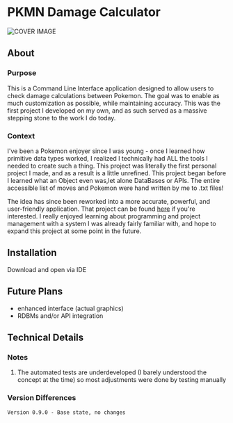 # PKMN Damage Calculator
![COVER IMAGE](https://i.imgur.com/s9y1GDL.png)

## About

### Purpose
This is a Command Line Interface application designed to allow users to check damage calculations between Pokemon. The goal was to enable as much customization as possible, while maintaining accuracy. This was the first project I developed on my own, and as such served as a massive stepping stone to the work I do today.

### Context
I've been a Pokemon enjoyer since I was young - once I learned how primitive data types worked, I realized I technically had ALL the tools I needed to create such a thing. This project was literally the first personal project I made, and as a result is a little unrefined. This project began before I learned what an Object even was,let alone DataBases or APIs. The entire accessible list of moves and Pokemon were hand written by me to .txt files!

The idea has since been reworked into a more accurate, powerful, and user-friendly application. That project can be found [here](https://github.com/ktstevick/ktstevick/tree/main/Personal%20Projects/websites/PKMN%20Calc%20App) if you're interested. I really enjoyed learning about programming and project management with a system I was already fairly familiar with, and hope to expand this project at some point in the future.

## Installation

Download and open via IDE

## Future Plans
- enhanced interface (actual graphics)
- RDBMs and/or API integration

## Technical Details

### Notes
1.  The automated tests are underdeveloped (I barely understood the concept at the time) so most adjustments were done by testing manually

### Version Differences
```
Version 0.9.0 - Base state, no changes
```
